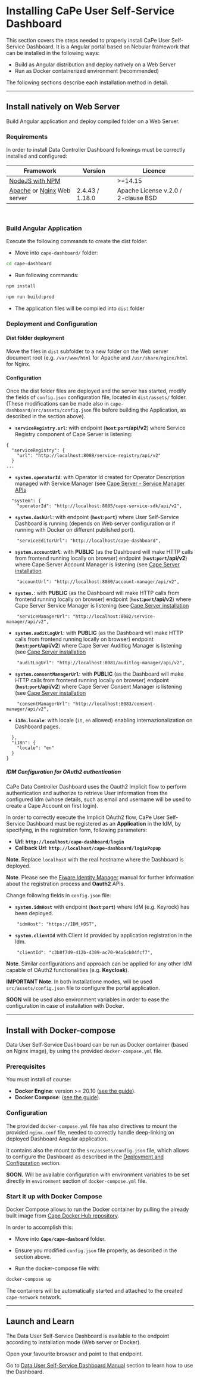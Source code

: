 # Installing CaPe User Self-Service Dashboard

This section covers the steps needed to properly install CaPe User Self-Service Dashboard. 
It is a Angular portal based on Nebular framework that can be installed in the following ways:

-   Build as Angular distribution and deploy natively on a Web Server
-   Run as Docker containerized environment (recommended)


The following sections describe each installation method in detail.

---
## Install natively on Web Server

Build Angular application and deploy compiled folder on a Web Server.

### Requirements

In order to install Data Controller Dashboard followings must be correctly installed and
configured:

| Framework                                                                                                      | Version                | Licence                                 |
| -------------------------------------------------------------------------------------------------------------- | ---------------------- |---------------------------------------- |
| [NodeJS with NPM](https://nodejs.org/en/) |                                                                    | >=14.15                | MIT                                     |
| [Apache](https://httpd.apache.org) or [Nginx](https://nginx.org/en) Web server                                 | 2.4.43 / 1.18.0        | Apache License v.2.0 /  2-clause BSD    |

&nbsp;
### Build Angular Application

Execute the following commands to create the dist folder.

-  Move into `cape-dashboard/` folder:

```bash
cd cape-dashboard
```

- Run following commands:

```bash
npm install
```

```bash
npm run build:prod
```

- The application files will be compiled into `dist` folder



### Deployment and Configuration

#### Dist folder deployment

Move the files in `dist` subfolder to a new folder on the Web server document root (e.g. `/var/www/html` for Apache and `/usr/share/nginx/html` for Nginx.

#### Configuration

Once the dist folder files are deployed and the server has started, modify the
fields of `config.json` configuration file, located in `dist/assets/` folder.
(These modifications can be made also in `cape-dashboard/src/assets/config.json` file before building the Application, as described in the section above).


- **`serviceRegistry.url`**: with endpoint (**`host`:`port`/api/v2**) where Service Registry component of Cape Server is listening:


```
{
  "serviceRegistry": {
	"url": "http://localhost:8088/service-registry/api/v2"
  }
...
```  
 
- **`system.operatorId`**: with Operator Id created for Operator Description managed with Service Manager (see [Cape Server - Service Manager APIs](install-cape-sdk-client.md)

```  
  "system": {
    "operatorId": "http://localhost:8085/cape-service-sdk/api/v2",
``` 


- **`system.dashUrl`**: with endpoint (**`host`:`port`**) where User Self-Service Dashboard is running (depends on Web server configuration or if running with Docker on different published port).

```   
    "serviceEditorUrl": "http://localhost/cape-dashboard",
```   


- **`system.accountUrl`**: with **PUBLIC** (as the Dashboard will make HTTP calls from frontend running locally on browser) endpoint (**`host`:`port`/api/v2**) where Cape Server Account Manager is listening (see [Cape Server installation](install-cape-server.md)

```  
    "accountUrl": "http://localhost:8080/account-manager/api/v2",
``` 

- **`system.`**: with **PUBLIC** (as the Dashboard will make HTTP calls from frontend running locally on browser) endpoint (**`host`:`port`/api/v2**) where Cape Server Service Manager is listening (see [Cape Server installation](install-cape-server.md)

```  
    "serviceManagerUrl": "http://localhost:8082/service-manager/api/v2",
``` 

- **`system.auditLogUrl`**: with **PUBLIC** (as the Dashboard will make HTTP calls from frontend running locally on browser) endpoint (**`host`:`port`/api/v2**) where Cape Server Auditlog Manager is listening (see [Cape Server installation](install-cape-server.md)

```  
    "auditLogUrl": "http://localhost:8081/auditlog-manager/api/v2",
``` 

- **`system.consentManagerUrl`**: with **PUBLIC** (as the Dashboard will make HTTP calls from frontend running locally on browser) endpoint (**`host`:`port`/api/v2**) where Cape Server Consent Manager is listening (see [Cape Server installation](install-cape-server.md)

```  
    "consentManagerUrl": "http://localhost:8083/consent-manager/api/v2",
``` 
- **`i18n.locale`**: with locale (`it`, `en` allowed) enabling internazionalization on Dashboard pages. 

```
  },
  "i18n": {
    "locale": "en" 
  }
}
```

##### IDM Configuration for OAuth2 authentication

CaPe Data Controller Dashboard uses the Oauth2 Implicit flow to perform authentication and authorize to retrieve User information from the configured Idm (whose details, such as email and username will be used to create a Cape Account on first login).

In order to correctly execute the Implicit OAuth2 flow, CaPe User Self-Service Dashboard must be registered as an **Application** in the IdM, by
specifying, in the registration form, following parameters:

  -   **Url**: **`http://localhost/cape-dashboard/login`** 
  -   **Callback Url**: **`http://localhost/cape-dashboard/loginPopup`**

**Note**. Replace `localhost` with the real hostname where the Dashboard is deployed.

**Note**. Please see the
[Fiware Identity Manager](https://fiware-idm.readthedocs.io/en/latest/oauth/introduction/index.html)
manual for further information about the registration process and
**Oauth2** APIs.

Change following fields in `config.json` file:

  - **`system.idmHost`** with endpoint (**`host`:`port`**) where IdM (e.g. Keyrock) has been deployed.

``` 
    "idmHost": "https://IDM_HOST",
```	

  - **`system.clientId`** with Client Id provided by application registration in the Idm.

```
    "clientId": "c3b0f7d9-412b-4309-ac70-94a5cb04fcf7",
```

**Note**. Similar configurations and approach can be applied for any other IdM capable of OAuth2 functionalities (e.g. **Keycloak**).

**IMPORTANT Note**. In both installatione modes, will be used `src/assets/config.json` file to configure the portal application.

**SOON** will be used also environment variables in order to ease the configuration in case of installation with Docker.

---
## Install with Docker-compose

Data User Self-Service Dashboard can be run as Docker container (based on Nginx image), by using the provided `docker-compose.yml` file.

### Prerequisites

You must install of course:

   -  **Docker Engine**: version >= 20.10 ([see the guide](https://docs.docker.com/get-docker/)).
   -  **Docker Compose**: ([see the guide](https://docs.docker.com/compose/install/#install-compose)).


### Configuration

The provided `docker-compose.yml` file has also directives to mount the provided `nginx.conf` file, needed to correctly handle deep-linking on deployed Dashboard Angular application.

It contains also the mount to the `src/assets/config.json` file, which allows to configure the Dashboard as described in the [Deployment and Configuration](#deployment-and-configuration) section.

**SOON.** Will be available configuration with environment variables to be set directly in `environment` section of `docker-compose.yml` file.

### Start it up with Docker Compose

Docker Compose allows to run the Docker container by pulling the already built image from [Cape Docker Hub repository]().

In order to accomplish this:

- Move into **`Cape/cape-dasboard`** folder.
  
- Ensure you modified `config.json` file properly, as described in the section above.
	
- Run the docker-compose file with:

```bash
docker-compose up
```

The containers will be automatically started and attached to the created `cape-network` network.

---
## Launch and Learn

The Data User Self-Service Dashboard is available to the endpoint according to installation mode (Web server or Docker).

Open your favourite browser and point to that endpoint.

Go to [Data User Self-Service Dashboard Manual](../dashboards/user-dashboard/index.md) section to learn how to use the Dashboard.

